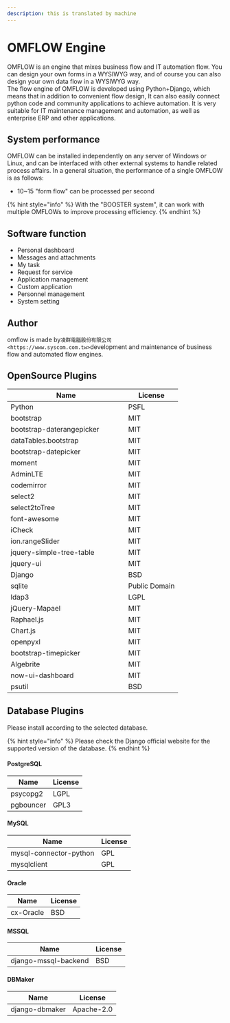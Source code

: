 ```yaml
---
description: this is translated by machine
---
```


# OMFLOW Engine

OMFLOW is an engine that mixes business flow and IT automation flow. You can design your own forms in a WYSIWYG way, and of course you can also design your own data flow in a WYSIWYG way.\
The flow engine of OMFLOW is developed using Python+Django, which means that in addition to convenient flow design, It can also easily connect python code and community applications to achieve automation. It is very suitable for IT maintenance management and automation, as well as enterprise ERP and other applications.



## System performance

OMFLOW can be installed independently on any server of Windows or Linux, and can be interfaced with other external systems to handle related process affairs. In a general situation, the performance of a single OMFLOW is as follows:

* 10\~15 "form flow" can be processed per second

{% hint style="info" %}
With the "BOOSTER system", it can work with multiple OMFLOWs to improve processing efficiency.
{% endhint %}

## Software function

* Personal dashboard
* Messages and attachments
* My task
* Request for service&#x20;
* Application management
* Custom application
* Personnel management
* System setting

## Author

omflow is made by`凌群電腦股份有限公司 <https://www.syscom.com.tw>`development and maintenance of business flow and automated flow engines.



## OpenSource Plugins

<table><thead><tr><th width="258">Name</th><th>License</th></tr></thead><tbody><tr><td>Python</td><td>PSFL</td></tr><tr><td>bootstrap</td><td>MIT</td></tr><tr><td>bootstrap-daterangepicker</td><td>MIT</td></tr><tr><td>dataTables.bootstrap</td><td>MIT</td></tr><tr><td>bootstrap-datepicker</td><td>MIT</td></tr><tr><td>moment</td><td>MIT</td></tr><tr><td>AdminLTE</td><td>MIT</td></tr><tr><td>codemirror</td><td>MIT</td></tr><tr><td>select2</td><td>MIT</td></tr><tr><td>select2toTree</td><td>MIT</td></tr><tr><td>font-awesome</td><td>MIT</td></tr><tr><td>iCheck</td><td>MIT</td></tr><tr><td>ion.rangeSlider</td><td>MIT</td></tr><tr><td>jquery-simple-tree-table</td><td>MIT</td></tr><tr><td>jquery-ui</td><td>MIT</td></tr><tr><td>Django</td><td>BSD</td></tr><tr><td>sqlite</td><td>Public Domain</td></tr><tr><td>ldap3</td><td>LGPL</td></tr><tr><td>jQuery-Mapael</td><td>MIT</td></tr><tr><td>Raphael.js</td><td>MIT</td></tr><tr><td>Chart.js</td><td>MIT</td></tr><tr><td>openpyxl</td><td>MIT</td></tr><tr><td>bootstrap-timepicker</td><td>MIT</td></tr><tr><td>Algebrite</td><td>MIT</td></tr><tr><td>now-ui-dashboard</td><td>MIT</td></tr><tr><td>psutil</td><td>BSD</td></tr></tbody></table>



## Database Plugins

Please install according to the selected database.

{% hint style="info" %}
Please check the Django official website for the supported version of the database.
{% endhint %}

#### PostgreSQL

| Name      | License |
| --------- | ------- |
| psycopg2  | LGPL    |
| pgbouncer | GPL3    |

#### MySQL

| Name                   | License |
| ---------------------- | ------- |
| mysql-connector-python | GPL     |
| mysqlclient            | GPL     |

#### Oracle

| Name      | License |
| --------- | ------- |
| cx-Oracle | BSD     |

#### MSSQL

| Name                 | License |
| -------------------- | ------- |
| django-mssql-backend | BSD     |

#### DBMaker

| Name           | License    |
| -------------- | ---------- |
| django-dbmaker | Apache-2.0 |
